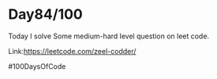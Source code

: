 
# Day84/100


Today I solve Some medium-hard level   question on leet code.

Link:https://leetcode.com/zeel-codder/

#100DaysOfCode
